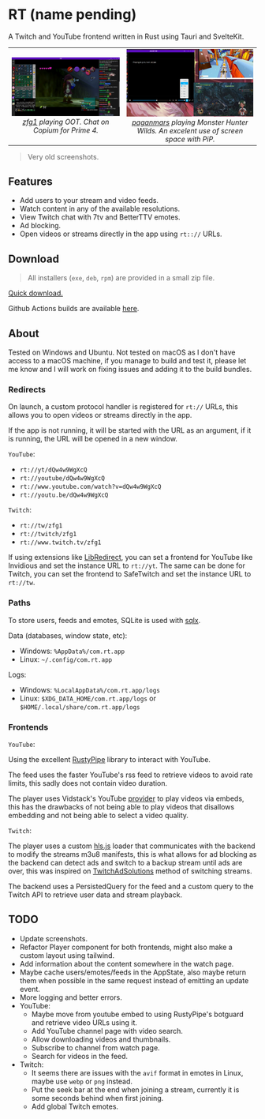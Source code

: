 # RT (name pending)

A Twitch and YouTube frontend written in Rust using Tauri and SvelteKit.

<table>
    <tr>
        <td align="center">
            <img alt="zfg1 playing OOT Randomizer" src=".github/assets/screenshot-1.jpg" width="500">
            <em>
                <div>
                    <a href="https://www.twitch.tv/zfg1">zfg1</a> playing OOT. Chat on Copium for Prime 4.
                </div>
            </em>
        </td>
        <td align="center">
            <img alt="paganmars playing Monster Hunter Wilds" src=".github/assets/screenshot-2.jpg" width="500">
            <em>
                <div>
                    <a href="https://www.twitch.tv/paganmars">paganmars</a> playing Monster Hunter Wilds. An excelent use of screen space with PiP.
                </div>
            </em>
        </td>
    </tr>
</table>

> Very old screenshots.

## Features

- Add users to your stream and video feeds.
- Watch content in any of the available resolutions.
- View Twitch chat with 7tv and BetterTTV emotes.
- Ad blocking.
- Open videos or streams directly in the app using `rt:://` URLs.

## Download

> All installers (`exe`, `deb`, `rpm`) are provided in a small zip file.

[Quick download.](https://nightly.link/Kyagara/rt/workflows/build.yaml/main/bundles.zip)

Github Actions builds are available [here](https://github.com/Kyagara/rt/actions).

## About

Tested on Windows and Ubuntu. Not tested on macOS as I don't have access to a macOS machine, if you manage to build and test it, please let me know and I will work on fixing issues and adding it to the build bundles.

### Redirects

On launch, a custom protocol handler is registered for `rt://` URLs, this allows you to open videos or streams directly in the app.

If the app is not running, it will be started with the URL as an argument, if it is running, the URL will be opened in a new window.

`YouTube`:

- `rt://yt/dQw4w9WgXcQ`
- `rt://youtube/dQw4w9WgXcQ`
- `rt://www.youtube.com/watch?v=dQw4w9WgXcQ`
- `rt://youtu.be/dQw4w9WgXcQ`

`Twitch`:

- `rt://tw/zfg1`
- `rt://twitch/zfg1`
- `rt://www.twitch.tv/zfg1`

If using extensions like [LibRedirect](https://github.com/libredirect/browser_extension), you can set a frontend for YouTube like Invidious and set the instance URL to `rt://yt`. The same can be done for Twitch, you can set the frontend to SafeTwitch and set the instance URL to `rt://tw`.

### Paths

To store users, feeds and emotes, SQLite is used with [sqlx](https://crates.io/crates/sqlx).

Data (databases, window state, etc):

- Windows: `%AppData%/com.rt.app`
- Linux: `~/.config/com.rt.app`

Logs:

- Windows: `%LocalAppData%/com.rt.app/logs`
- Linux: `$XDG_DATA_HOME/com.rt.app/logs` or `$HOME/.local/share/com.rt.app/logs`

### Frontends

`YouTube`:

Using the excellent [RustyPipe](https://crates.io/crates/rustypipe) library to interact with YouTube.

The feed uses the faster YouTube's rss feed to retrieve videos to avoid rate limits, this sadly does not contain video duration.

The player uses Vidstack's YouTube [provider](https://vidstack.io/docs/player/api/providers/youtube/) to play videos via embeds, this has the drawbacks of not being able to play videos that disallows embedding and not being able to select a video quality.

`Twitch`:

The player uses a custom [hls.js](https://github.com/video-dev/hls.js/) loader that communicates with the backend to modify the streams m3u8 manifests, this is what allows for ad blocking as the backend can detect ads and switch to a backup stream until ads are over, this was inspired on [TwitchAdSolutions](https://github.com/pixeltris/TwitchAdSolutions) method of switching streams.

The backend uses a PersistedQuery for the feed and a custom query to the Twitch API to retrieve user data and stream playback.

## TODO

- Update screenshots.
- Refactor Player component for both frontends, might also make a custom layout using tailwind.
- Add information about the content somewhere in the watch page.
- Maybe cache users/emotes/feeds in the AppState, also maybe return them when possible in the same request instead of emitting an update event.
- More logging and better errors.
- YouTube:
  - Maybe move from youtube embed to using RustyPipe's botguard and retrieve video URLs using it.
  - Add YouTube channel page with video search.
  - Allow downloading videos and thumbnails.
  - Subscribe to channel from watch page.
  - Search for videos in the feed.
- Twitch:
  - It seems there are issues with the `avif` format in emotes in Linux, maybe use `webp` or `png` instead.
  - Put the seek bar at the end when joining a stream, currently it is some seconds behind when first joining.
  - Add global Twitch emotes.
